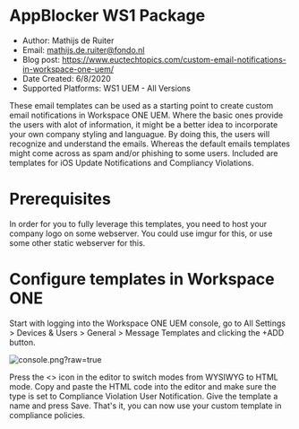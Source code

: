 # AppBlocker WS1 Package

* Author: Mathijs de Ruiter
* Email: mathijs.de.ruiter@fondo.nl
* Blog post: https://www.euctechtopics.com/custom-email-notifications-in-workspace-one-uem/
* Date Created: 6/8/2020
* Supported Platforms: WS1 UEM - All Versions

These email templates can be used as a starting point to create custom email notifications in Workspace ONE UEM. Where the basic ones provide the users with alot of information, it might be a better idea to incorporate your own company styling and languague. By doing this, the users will recognize and understand the emails. Whereas the default emails templates might come across as spam and/or phishing to some users. Included are templates for iOS Update Notifications and Compliancy Violations.

# Prerequisites

In order for you to fully leverage this templates, you need to host your company logo on some webserver. You could use imgur for this, or use some other static webserver for this.

# Configure templates in Workspace ONE

Start with logging into the Workspace ONE UEM console, go to All Settings > Devices & Users > General > Message Templates and clicking the +ADD button.

![console.png?raw=true](/console.png)

Press the <> icon in the editor to switch modes from WYSIWYG to HTML mode. Copy and paste the HTML code into the editor and make sure the type is set to Compliance Violation User Notification. Give the template a name and press Save. That's it, you can now use your custom template in compliance policies.